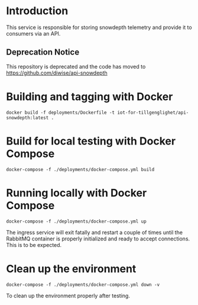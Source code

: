 # Introduction

This service is responsible for storing snowdepth telemetry and provide it to consumers via an API.

## Deprecation Notice

This repository is deprecated and the code has moved to https://github.com/diwise/api-snowdepth

# Building and tagging with Docker

`docker build -f deployments/Dockerfile -t iot-for-tillgenglighet/api-snowdepth:latest .`

# Build for local testing with Docker Compose

`docker-compose -f ./deployments/docker-compose.yml build`

# Running locally with Docker Compose

`docker-compose -f ./deployments/docker-compose.yml up`

The ingress service will exit fatally and restart a couple of times until the RabbitMQ container is properly initialized and ready to accept connections. This is to be expected.

# Clean up the environment

`docker-compose -f ./deployments/docker-compose.yml down -v`

To clean up the environment properly after testing.
